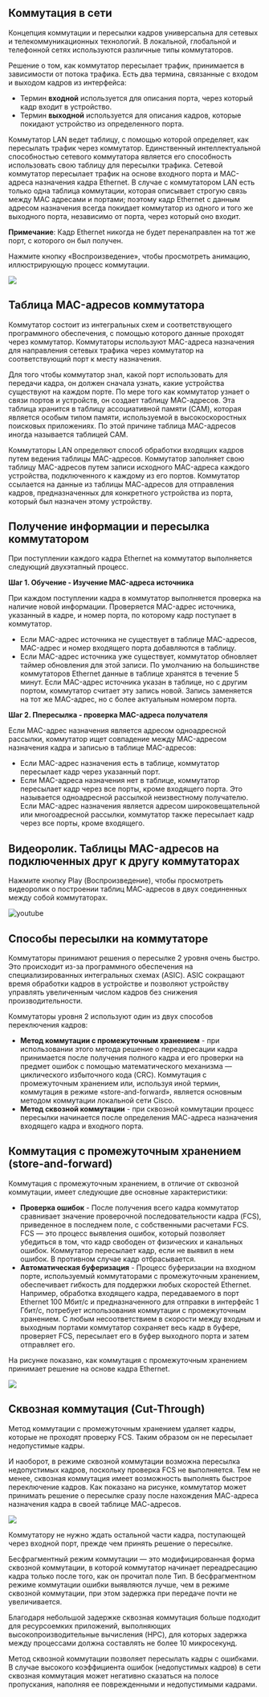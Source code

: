 <!-- 2.1.1 -->
## Коммутация в сети

Концепция коммутации и пересылки кадров универсальна для сетевых и телекоммуникационных технологий. В локальной, глобальной и телефонной сетях используются различные типы коммутаторов.

Решение о том, как коммутатор пересылает трафик, принимается в зависимости от потока трафика. Есть два термина, связанные с входом и выходом кадров из интерфейса:

* Термин **входной** используется для описания порта, через который кадр входит в устройство.
* Термин **выходной** используется для описания кадров, которые покидают устройство из определенного порта.

Коммутатор LAN ведет таблицу, с помощью которой определяет, как пересылать трафик через коммутатор. Единственный интеллектуальной способностью сетевого коммутатора является его способность использовать свою таблицу для пересылки трафика. Сетевой коммутатор пересылает трафик на основе входного порта и MAC-адреса назначения кадра Ethernet. В случае с коммутатором LAN есть только одна таблица коммутации, которая описывает строгую связь между MAC адресами и портами; поэтому кадр Ethernet с данным адресом назначения всегда покидает коммутатор из одного и того же выходного порта, независимо от порта, через который оно входит.

**Примечание**: Кадр Ethernet никогда не будет перенаправлен на тот же порт, с которого он был получен.

Нажмите кнопку «Воспроизведение», чтобы просмотреть анимацию, иллюстрирующую процесс коммутации.

![](./assets/2.1.1.gif)

<!--
показывает прямоугольник для идентификации коммутатора с 6 нумерованными квадратами для 6 коммутационных портов. Таблица MAC-адресов показывает MAC-адрес, зарегистрированный на каждый номер порта
-->

<!-- 2.1.2 -->
## Таблица MAC-адресов коммутатора

Коммутатор состоит из интегральных схем и соответствующего программного обеспечения, с помощью которого данные проходят через коммутатор. Коммутаторы используют MAC-адреса назначения для направления сетевых трафика через коммутатор на соответствующий порт к месту назначения.

Для того чтобы коммутатор знал, какой порт использовать для передачи кадра, он должен сначала узнать, какие устройства существуют на каждом порте. По мере того как коммутатор узнает о связи портов и устройств, он создает таблицу МАС-адресов. Эта таблица хранится в таблицу ассоциативной памяти (CAM), которая является особым типом памяти, используемой в высокоскоростных поисковых приложениях. По этой причине таблица MAC-адресов иногда называется таблицей CAM.

Коммутаторы LAN определяют способ обработки входящих кадров путем ведения таблицы MAC-адресов. Коммутатор заполняет свою таблицу MAC-адресов путем записи исходного MAC-адреса каждого устройства, подключенного к каждому из его портов. Коммутатор ссылается на данные из таблицы МАС-адресов для отправления кадров, предназначенных для конкретного устройства из порта, который был назначен этому устройству.

<!-- 2.1.3 -->
## Получение информации и пересылка коммутатором

При поступлении каждого кадра Ethernet на коммутатор выполняется следующий двухэтапный процесс.

**Шаг 1. Обучение - Изучение MAC-адреса источника**

При каждом поступлении кадра в коммутатор выполняется проверка на наличие новой информации. Проверяется MAC-адрес источника, указанный в кадре, и номер порта, по которому кадр поступает в коммутатор.

* Если MAC-адрес источника не существует в таблице MAC-адресов, MAC-адрес и номер входящего порта добавляются в таблицу.
* Если MAC-адрес источника уже существует, коммутатор обновляет таймер обновления для этой записи. По умолчанию на большинстве коммутаторов Ethernet данные в таблице хранятся в течение 5 минут. Если MAC-адрес источника указан в таблице, но с другим портом, коммутатор считает эту запись новой. Запись заменяется на тот же MAC-адрес, но с более актуальным номером порта.

**Шаг 2. Ппересылка - проверка MAC-адреса получателя**

Если MAC-адрес назначения является адресом одноадресной рассылки, коммутатор ищет совпадение между MAC-адресом назначения кадра и записью в таблице MAC-адресов:

* Если MAC-адрес назначения есть в таблице, коммутатор пересылает кадр через указанный порт.
* Если MAC-адреса назначения нет в таблице, коммутатор пересылает кадр через все порты, кроме входящего порта. Это называется одноадресной рассылкой неизвестному получателю. Если MAC-адрес назначения является адресом широковещательной или многоадресной рассылки, коммутатор также пересылает кадр через все порты, кроме входящего.

<!-- 2.1.4 -->
## Видеоролик. Таблицы MAC-адресов на подключенных друг к другу коммутаторах

Нажмите кнопку Play (Воспроизведение), чтобы просмотреть видеоролик о построении таблиц МАС-адресов в двух соединенных между собой коммутаторах.

![youtube](https://www.youtube.com/watch?v=fi7Ss-_9LvY)

<!-- 2.1.5 -->
## Способы пересылки на коммутаторе

Коммутаторы принимают решения о пересылке 2 уровня очень быстро. Это происходит из-за программного обеспечения на специализированных интегральных схемах (ASIC). ASIC сокращают время обработки кадров в устройстве и позволяют устройству управлять увеличенным числом кадров без снижения производительности.

Коммутаторы уровня 2 используют один из двух способов переключения кадров:

* **Метод коммутации с промежуточным хранением** - при использовании этого метода решение о переадресации кадра принимается после получения полного кадра и его проверки на предмет ошибок с помощью математического механизма — циклического избыточного кода (CRC). Коммутация с промежуточным хранением или, используя иной термин, коммутация в режиме «store-and-forward», является основным методом коммутации локальной сети Cisco.
* **Метод сквозной коммутации** - при сквозной коммутации процесс пересылки начинается после определения МАС-адреса назначения входящего кадра и входного порта.

<!-- 2.1.6 -->
## Коммутация с промежуточным хранением (store-and-forward)

Коммутация с промежуточным хранением, в отличие от сквозной коммутации, имеет следующие две основные характеристики:

* **Проверка ошибок** - После получения всего кадра коммутатор сравнивает значение проверочной последовательности кадра (FCS), приведенное в последнем поле, с собственными расчетами FCS. FCS — это процесс выявления ошибок, который позволяет убедиться в том, что кадр свободен от физических и канальных ошибок. Коммутатор пересылает кадр, если не выявил в нем ошибок. В противном случае кадр отбрасывается.
* **Автоматическая буферизация** - Процесс буферизации на входном порте, используемый коммутаторами с промежуточным хранением, обеспечивает гибкость для поддержки любых скоростей Ethernet. Например, обработка входящего кадра, передаваемого в порт Ethernet 100 Мбит/с и предназначенного для отправки в интерфейс 1 Гбит/с, потребует использования коммутации с промежуточным хранением. С любым несоответствием в скорости между входным и выходным портами коммутатор сохраняет весь кадр в буфере, проверяет FCS, пересылает его в буфер выходного порта и затем отправляет его.

На рисунке показано, как коммутация с промежуточным хранением принимает решение на основе кадра Ethernet.

![](./assets/2.1.6.png)
<!-- /courses/srwe-dl/af9ea782-34fe-11eb-b1b2-9b1b0c1f7e0d/afb5b1f2-34fe-11eb-b1b2-9b1b0c1f7e0d/assets/c9821832-1c27-11ea-af09-3b2e6521927c.svg -->

<!--
показывает диаграмму кадра ethernet и подчеркивает тот факт, что при методе с промежуточным хранением коммутатор считывает весь кадр, включая все заголовки, данные и последовательность проверки кадров перед переадресацией
-->

<!-- 2.1.7 -->
## Сквозная коммутация (Cut-Through)

Метод коммутации с промежуточным хранением удаляет кадры, которые не проходят проверку FCS. Таким образом он не пересылает недопустимые кадры.

И наоборот, в режиме сквозной коммутации возможна пересылка недопустимых кадров, поскольку проверка FCS не выполняется. Тем не менее, сквозная коммутация имеет возможность выполнять быстрое переключение кадров. Как показано на рисунке, коммутатор может принимать решение о пересылке сразу после нахождения МАС-адреса назначения кадра в своей таблице МАС-адресов.

![](./assets/2.1.7.png)
<!-- /courses/srwe-dl/af9ea782-34fe-11eb-b1b2-9b1b0c1f7e0d/afb5b1f2-34fe-11eb-b1b2-9b1b0c1f7e0d/assets/c982db81-1c27-11ea-af09-3b2e6521927c.svg -->

<!--
показывает диаграмму кадра Ethernet и подчеркивает тот факт, что при переключении коммутатор может перенаправлять кадр после считывания MAC-адреса назначения
-->

Коммутатору не нужно ждать остальной части кадра, поступающей через входной порт, прежде чем принять решение о пересылке.

Бесфрагментный режим коммутации — это модифицированная форма сквозной коммутации, в которой коммутатор начинает переадресацию кадра только после того, как он прочитал поле Тип. В бесфрагментном режиме коммутации ошибки выявляются лучше, чем в режиме сквозной коммутации, при этом задержка при передаче почти не увеличивается.

Благодаря небольшой задержке сквозная коммутация больше подходит для ресурсоемких приложений, выполняющих высокопроизводительные вычисления (HPC), для которых задержка между процессами должна составлять не более 10 микросекунд.

Метод сквозной коммутации позволяет пересылать кадры с ошибками. В случае высокого коэффициента ошибок (недопустимых кадров) в сети сквозная коммутация может негативно сказаться на полосе пропускания, наполняя ее поврежденными и недопустимыми кадрами.

<!-- 2.1.8 -->
<!-- quiz -->

